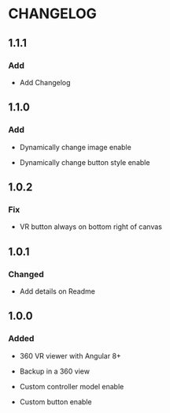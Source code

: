 # CHANGELOG

## 1.1.1

### Add

* Add Changelog

## 1.1.0

### Add

* Dynamically change image enable

* Dynamically change button style enable

## 1.0.2

### Fix

* VR button always on bottom right of canvas


## 1.0.1

### Changed

* Add details on Readme


## 1.0.0

### Added

* 360 VR viewer with Angular 8+

* Backup in a 360 view

* Custom controller model enable

* Custom button enable
